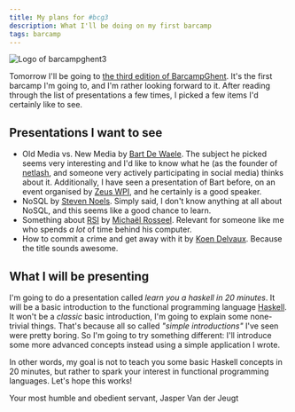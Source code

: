 ```yaml
---
title: My plans for #bcg3
description: What I'll be doing on my first barcamp
tags: barcamp
---
```


![Logo of barcampghent3]($root/images/2009-12-18-my-plans-for-bcg3-bcg3.png)

Tomorrow I'll be going to
[the third edition of BarcampGhent](http://twikilist.com/barcampghent).
It's the first barcamp I'm going to, and I'm rather looking forward to it.
After reading through the list of presentations a few times, I picked a few
items I'd certainly like to see.

## Presentations I want to see

- Old Media vs. New Media by [Bart De Waele](http://www.netlash.com/). 
  The subject he picked seems very interesting and I'd like to know what
  he (as the founder of [netlash](http://www.netlash.com/), and someone very
  actively participating in social media) thinks about it. Additionally,
  I have seen a presentation of Bart before, on an event organised by
  [Zeus WPI](http://zeus.ugent.be/), and he certainly is a good speaker.
- NoSQL by [Steven Noels](http://twitter.com/stevenn). Simply said, I don't
  know anything at all about NoSQL, and this seems like a good chance to learn.
- Something about [RSI](http://en.wikipedia.org/wiki/Repetitive_strain_injury)
  by [Michaël Rosseel](http://www.retaggr.com/Card/michlr). Relevant for
  someone like me who spends _a lot_ of time behind his computer.
- How to commit a crime and get away with it by
  [Koen Delvaux](http://delvauxkoen.blogspot.com/). Because the title sounds
  awesome.

## What I will be presenting

I'm going to do a presentation called _learn you a haskell in 20 minutes_. It
will be a basic introduction to the functional programming language
[Haskell](http://haskell.org/). It won't be a _classic_ basic introduction, I'm
going to explain some none-trivial things. That's because all so called
_"simple introductions"_ I've seen were pretty boring. So I'm going to try
something different: I'll introduce some more advanced concepts instead using a
simple application I wrote.

In other words, my goal is not to teach you some basic Haskell concepts in 20
minutes, but rather to spark your interest in functional programming languages.
Let's hope this works!

Your most humble and obedient servant,
Jasper Van der Jeugt
